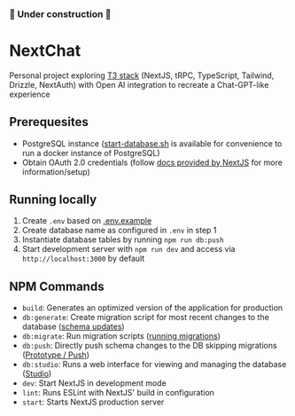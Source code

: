 ### 🚧 Under construction 🚧

# NextChat

Personal project exploring [T3 stack](https://github.com/t3-oss/create-t3-app) (NextJS, tRPC, TypeScript, Tailwind, Drizzle, NextAuth) with Open AI integration to recreate a Chat-GPT-like experience

## Prerequesites

- PostgreSQL instance ([start-database.sh](start-database.sh) is available for convenience to run a docker instance of PostgreSQL)
- Obtain OAuth 2.0 credentials (follow [docs provided by NextJS](https://next-auth.js.org/providers/google) for more information/setup)

## Running locally

1. Create `.env` based on [.env.example](.env.example)
2. Create database name as configured in `.env` in step 1
3. Instantiate database tables by running `npm run db:push`
4. Start development server with `npm run dev` and access via `http://localhost:3000` by default

## NPM Commands

- `build`: Generates an optimized version of the application for production
- `db:generate`: Create migration script for most recent changes to the database ([schema updates](https://orm.drizzle.team/kit-docs/overview#schema-updates))
- `db:migrate`: Run migration scripts ([running migrations](https://orm.drizzle.team/kit-docs/overview#running-migrations))
- `db:push`: Directly push schema changes to the DB skipping migrations ([Prototype / Push](https://orm.drizzle.team/kit-docs/commands#prototype--push))
- `db:studio`: Runs a web interface for viewing and managing the database ([Studio](https://orm.drizzle.team/kit-docs/commands#drizzle-studio))
- `dev`: Start NextJS in development mode
- `lint`: Runs ESLint with NextJS' build in configuration
- `start`: Starts NextJS production server
